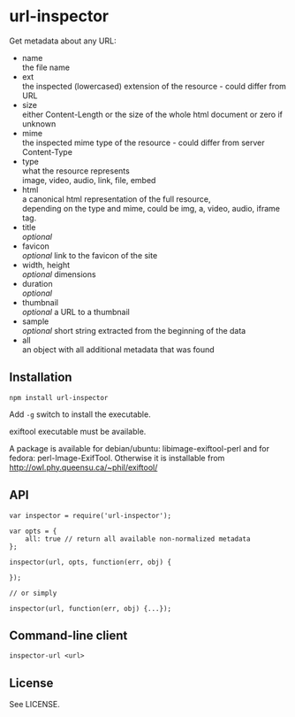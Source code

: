 url-inspector
=============

Get metadata about any URL:

* name  
  the file name
* ext  
  the inspected (lowercased) extension of the resource - could differ from URL
* size  
  either Content-Length or the size of the whole html document or zero if unknown
* mime  
  the inspected mime type of the resource - could differ from server Content-Type
* type  
  what the resource represents  
  image, video, audio, link, file, embed
* html  
  a canonical html representation of the full resource,  
  depending on the type and mime, could be img, a, video, audio, iframe tag.
* title  
  *optional*
* favicon  
  *optional* link to the favicon of the site
* width, height  
  *optional* dimensions
* duration  
  *optional*
* thumbnail  
  *optional* a URL to a thumbnail
* sample  
  *optional* short string extracted from the beginning of the data
* all  
  an object with all additional metadata that was found


Installation
------------

```
npm install url-inspector
```

Add `-g` switch to install the executable.

exiftool executable must be available.

A package is available for debian/ubuntu: libimage-exiftool-perl
and for fedora: perl-Image-ExifTool.
Otherwise it is installable from
http://owl.phy.queensu.ca/~phil/exiftool/


API
---

```
var inspector = require('url-inspector');

var opts = {
	all: true // return all available non-normalized metadata
};

inspector(url, opts, function(err, obj) {

});

// or simply

inspector(url, function(err, obj) {...});

```

Command-line client
-------------------

```
inspector-url <url>
```

License
-------

See LICENSE.

